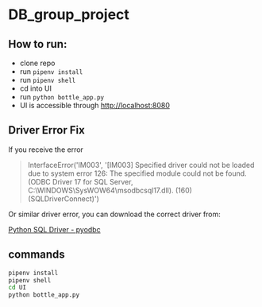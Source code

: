# DB_group_project
## How to run:
* clone repo
* run `pipenv install`
* run `pipenv shell`
* cd into UI
* run `python bottle_app.py`
* UI is accessible through [http://localhost:8080](http://localhost:8080)

## Driver Error Fix
If you receive the error
> InterfaceError('IM003', '[IM003] Specified driver could not be loaded due to system error  126: The specified module could not be found. (ODBC Driver 17 for SQL Server, C:\WINDOWS\SysWOW64\msodbcsql17.dll). (160) (SQLDriverConnect)')

Or similar driver error, you can download the correct driver from:

[Python SQL Driver - pyodbc](https://docs.microsoft.com/en-us/sql/connect/python/pyodbc/python-sql-driver-pyodbc?view=sql-server-ver15)

## commands
```bash
pipenv install
pipenv shell
cd UI
python bottle_app.py
```
